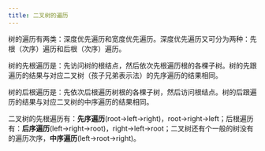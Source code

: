 ```yaml
---
title: 二叉树的遍历
---
```


树的遍历有两类：深度优先遍历和宽度优先遍历。深度优先遍历又可分为两种：先根（次序）遍历和后根（次序）遍历。

树的先根遍历是：先访问树的根结点，然后依次先根遍历根的各棵子树。树的先跟遍历的结果与对应二叉树（孩子兄弟表示法）的先序遍历的结果相同。

树的后根遍历是：先依次后根遍历树根的各棵子树，然后访问根结点。树的后跟遍历的结果与对应二叉树的中序遍历的结果相同。

二叉树的先根遍历有：**先序遍历**(root->left->right)，root->right->left；后根遍历有：**后序遍历**(left->right->root)，right->left->root；二叉树还有个一般的树没有的遍历次序，**中序遍历**(left->root->right)。
